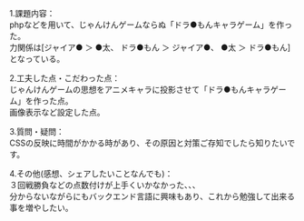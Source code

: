 1.課題内容：<br>
phpなどを用いて、じゃんけんゲームならぬ「ドラ●もんキャラゲーム」を作った。<br>
力関係は[ジャイア● ＞ ●太、 ドラ●もん ＞ ジャイア●、 ●太 ＞ ドラ●もん]となっている。<br>

2.工夫した点・こだわった点：<br>
じゃんけんゲームの思想をアニメキャラに投影させて「ドラ●もんキャラゲーム」を作った点。<br>
画像表示など設定した点。<br>

3.質問・疑問：<br>
CSSの反映に時間がかかる時があり、その原因と対策ご存知でしたら知りたいです。<br>

4.その他(感想、シェアしたいことなんでも)：<br>
３回戦勝負などの点数付けが上手くいかなかった、、、<br>
分からないながらにもバックエンド言語に興味もあり、これから勉強して出来る事を増やしたい。

